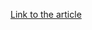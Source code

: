 [Link to the article](https://blogs.infoblox.com/threat-intelligence/what-a-show-an-amplified-internet-scale-dns-probing-operation/)

